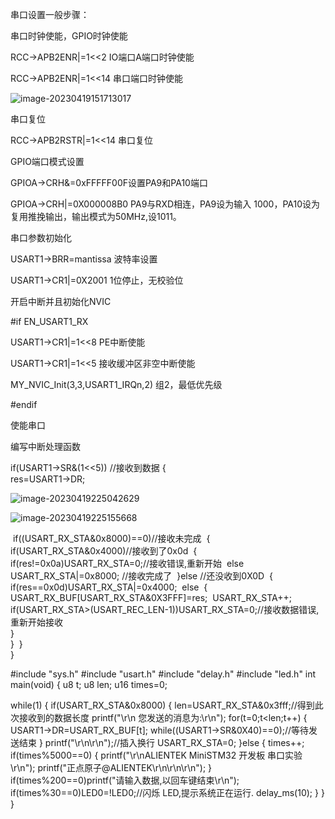 串口设置一般步骤：

串口时钟使能，GPIO时钟使能

RCC->APB2ENR|=1<<2  IO端口A端口时钟使能

RCC->APB2ENR|=1<<14 串口端口时钟使能

![image-20230419151713017](D:\Git\git-space\Cortex-M3学习\imgs\image-20230419151713017.png)

串口复位

RCC->APB2RSTR|=1<<14 串口复位

GPIO端口模式设置

GPIOA->CRH&=0xFFFFF00F设置PA9和PA10端口

GPIOA->CRH|=0X000008B0  PA9与RXD相连，PA9设为输入 1000，PA10设为复用推挽输出，输出模式为50MHz,设1011。



串口参数初始化

USART1->BRR=mantissa 波特率设置

USART1->CR1|=0X2001 1位停止，无校验位

开启中断并且初始化NVIC

#if EN_USART1_RX

USART1->CR1|=1<<8  PE中断使能

USART1->CR1|=1<<5 接收缓冲区非空中断使能

MY_NVIC_Init(3,3,USART1_IRQn,2) 组2，最低优先级

#endif

使能串口

编写中断处理函数

if(USART1->SR&(1<<5))	//接收到数据
	{	 
		res=USART1->DR; 

![image-20230419225042629](D:\Git\git-space\Cortex-M3学习\imgs\image-20230419225042629.png)

![image-20230419225155668](D:\Git\git-space\Cortex-M3学习\imgs\image-20230419225155668.png)

​		if((USART_RX_STA&0x8000)==0)//接收未完成
​		{
​			if(USART_RX_STA&0x4000)//接收到了0x0d
​			{
​				if(res!=0x0a)USART_RX_STA=0;//接收错误,重新开始
​				else USART_RX_STA|=0x8000;	//接收完成了 
​			}else //还没收到0X0D
​			{	
​				if(res==0x0d)USART_RX_STA|=0x4000;
​				else
​				{
​					USART_RX_BUF[USART_RX_STA&0X3FFF]=res;
​					USART_RX_STA++;
​					if(USART_RX_STA>(USART_REC_LEN-1))USART_RX_STA=0;//接收数据错误,重新开始接收	  
​				}		 
​			}
​		}  		 									     
​	}





\#include "sys.h"
\#include "usart.h"
\#include "delay.h"
\#include "led.h"
int main(void)
{
u8 t;
u8 len;
u16 times=0;

while(1)
{
if(USART_RX_STA&0x8000)
{
len=USART_RX_STA&0x3fff;//得到此次接收到的数据长度
printf("\r\n 您发送的消息为:\r\n");
for(t=0;t<len;t++)
{
USART1->DR=USART_RX_BUF[t];
while((USART1->SR&0X40)==0);//等待发送结束
}
printf("\r\n\r\n");//插入换行
USART_RX_STA=0;
}else
{
times++;
if(times%5000==0)
{
printf("\r\nALIENTEK MiniSTM32 开发板 串口实验\r\n");
printf("正点原子@ALIENTEK\r\n\r\n\r\n");
}
if(times%200==0)printf("请输入数据,以回车键结束\r\n");
if(times%30==0)LED0=!LED0;//闪烁 LED,提示系统正在运行.
delay_ms(10);
}
}
}